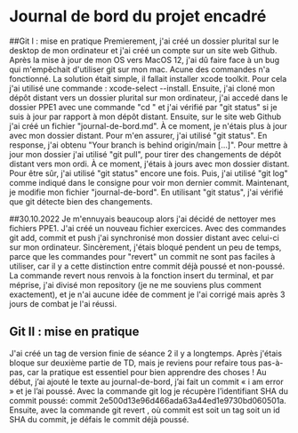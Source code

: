 # Journal de bord du projet encadré
##Git I : mise en pratique
Premierement, j'ai créé un dossier plurital sur le desktop de mon ordinateur et j'ai créé un compte sur un site web Github.
Après la mise à jour de mon OS vers MacOS 12, j'ai dû faire face à un bug qui m'empêchait d'utiliser git sur mon mac. Acune des commandes n'a fonctionné. La solution était simple, il fallait installer xcode toolkit. Pour cela j'ai utilisé une commande : xcode-select --install.
Ensuite, j'ai cloné mon dépôt distant vers un dossier plurital sur mon ordinateur, j'ai accedé dans le dossier PPE1 avec une commande "cd <chemin de dossier>" et j'ai vérifié par "git status" si je suis à jour par rapport à mon dépôt distant. 
Ensuite, sur le site web Github j'ai créé un fichier "journal-de-bord.md". 
À ce moment, je n'étais plus à jour avec mon dossier distant. Pour m'en assurer, j'ai utilisé "git status". En response, j'ai obtenu "Your branch is behind origin/main [...]". Pour mettre à jour mon dossier j'ai utilisé "git pull", pour tirer des changements de dépôt distant vers mon ordi. À ce moment, j'étais à jours avec mon dossier distant. Pour être sûr, j'ai utilisé "git status" encore une fois. 
Puis, j'ai utilisé "git log" comme indiqué dans le consigne pour voir mon dernier commit. 
Maintenant, je modifie mon fichier "journal-de-bord". En utilisant "git status", j'ai vérifié que git détecte bien des changements.

##30.10.2022
Je m'ennuyais beaucoup alors j'ai décidé de nettoyer mes fichiers PPE1. J'ai créé un nouveau fichier exercices. Avec des commandes git add, commit et push j'ai synchronisé mon dossier distant avec celui-ci sur mon ordinateur.
Sincèrement, j'étais bloqué pendent un peu de temps, parce que les commandes pour "revert" un commit ne sont pas faciles à utiliser, car il y a cette distinction entre commit déjà poussé et non-poussé. 
La commande revert nous renvois à la fonction insert du terminal, et par méprise, j'ai divisé mon repository (je ne me souviens plus comment exactement), et je n'ai aucune idée de comment je l'ai corrigé mais après 3 jours de combat je l'ai réussi.

## Git II : mise en pratique 
J'ai créé un tag de version finie de séance 2 il y a longtemps. Après j'étais bloque sur deuxième partie de TD, mais je reviens pour refaire tous pas-à-pas, car la pratique est essentiel pour bien apprendre des choses !
Au début, j’ai ajouté le texte au journal-de-bord, j’ai fait un commit « i am error » et je l’ai poussé. Avec la commande git log je récupère l’identifiant SHA du commit poussé: commit 2e500d13e96d466ada63a44ed1e9730bd060501a.
Ensuite, avec la commande git revert <commit>, où commit est soit un tag soit un id SHA du commit, je défais le commit déjà poussé. 
